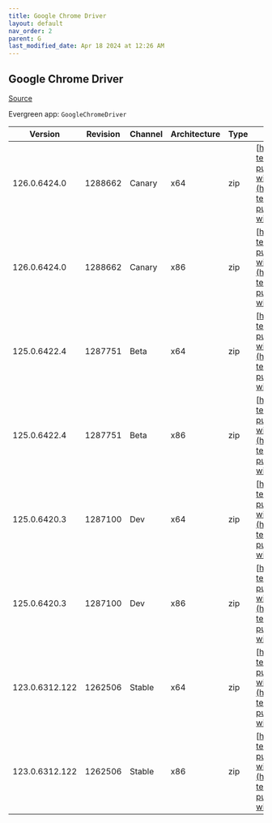 ```yaml
---
title: Google Chrome Driver
layout: default
nav_order: 2
parent: G
last_modified_date: Apr 18 2024 at 12:26 AM
---
```


## Google Chrome Driver

[Source](https://cloud.google.com/chrome-enterprise/browser/download/)

Evergreen app: `GoogleChromeDriver`

| Version        | Revision | Channel | Architecture | Type | URI                                                                                                                                                                                                          |
| -------------- | -------- | ------- | ------------ | ---- | ------------------------------------------------------------------------------------------------------------------------------------------------------------------------------------------------------------ |
| 126.0.6424.0   | 1288662  | Canary  | x64          | zip  | [https://storage.googleapis.com/chrome-for-testing-public/126.0.6424.0/win64/chromedriver-win64.zip](https://storage.googleapis.com/chrome-for-testing-public/126.0.6424.0/win64/chromedriver-win64.zip)     |
| 126.0.6424.0   | 1288662  | Canary  | x86          | zip  | [https://storage.googleapis.com/chrome-for-testing-public/126.0.6424.0/win32/chromedriver-win32.zip](https://storage.googleapis.com/chrome-for-testing-public/126.0.6424.0/win32/chromedriver-win32.zip)     |
| 125.0.6422.4   | 1287751  | Beta    | x64          | zip  | [https://storage.googleapis.com/chrome-for-testing-public/125.0.6422.4/win64/chromedriver-win64.zip](https://storage.googleapis.com/chrome-for-testing-public/125.0.6422.4/win64/chromedriver-win64.zip)     |
| 125.0.6422.4   | 1287751  | Beta    | x86          | zip  | [https://storage.googleapis.com/chrome-for-testing-public/125.0.6422.4/win32/chromedriver-win32.zip](https://storage.googleapis.com/chrome-for-testing-public/125.0.6422.4/win32/chromedriver-win32.zip)     |
| 125.0.6420.3   | 1287100  | Dev     | x64          | zip  | [https://storage.googleapis.com/chrome-for-testing-public/125.0.6420.3/win64/chromedriver-win64.zip](https://storage.googleapis.com/chrome-for-testing-public/125.0.6420.3/win64/chromedriver-win64.zip)     |
| 125.0.6420.3   | 1287100  | Dev     | x86          | zip  | [https://storage.googleapis.com/chrome-for-testing-public/125.0.6420.3/win32/chromedriver-win32.zip](https://storage.googleapis.com/chrome-for-testing-public/125.0.6420.3/win32/chromedriver-win32.zip)     |
| 123.0.6312.122 | 1262506  | Stable  | x64          | zip  | [https://storage.googleapis.com/chrome-for-testing-public/123.0.6312.122/win64/chromedriver-win64.zip](https://storage.googleapis.com/chrome-for-testing-public/123.0.6312.122/win64/chromedriver-win64.zip) |
| 123.0.6312.122 | 1262506  | Stable  | x86          | zip  | [https://storage.googleapis.com/chrome-for-testing-public/123.0.6312.122/win32/chromedriver-win32.zip](https://storage.googleapis.com/chrome-for-testing-public/123.0.6312.122/win32/chromedriver-win32.zip) |

